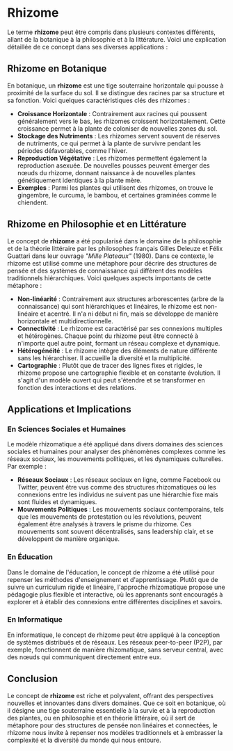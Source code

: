 # Rhizome

Le terme **rhizome** peut être compris dans plusieurs contextes différents, allant de la botanique à la philosophie et à la littérature. Voici une explication détaillée de ce concept dans ses diverses applications :

## Rhizome en Botanique

En botanique, un **rhizome** est une tige souterraine horizontale qui pousse à proximité de la surface du sol. Il se distingue des racines par sa structure et sa fonction. Voici quelques caractéristiques clés des rhizomes :

- **Croissance Horizontale** : Contrairement aux racines qui poussent généralement vers le bas, les rhizomes croissent horizontalement. Cette croissance permet à la plante de coloniser de nouvelles zones du sol.
- **Stockage des Nutriments** : Les rhizomes servent souvent de réserves de nutriments, ce qui permet à la plante de survivre pendant les périodes défavorables, comme l'hiver.
- **Reproduction Végétative** : Les rhizomes permettent également la reproduction asexuée. De nouvelles pousses peuvent émerger des nœuds du rhizome, donnant naissance à de nouvelles plantes génétiquement identiques à la plante mère.
- **Exemples** : Parmi les plantes qui utilisent des rhizomes, on trouve le gingembre, le curcuma, le bambou, et certaines graminées comme le chiendent.

## Rhizome en Philosophie et en Littérature

Le concept de **rhizome** a été popularisé dans le domaine de la philosophie et de la théorie littéraire par les philosophes français Gilles Deleuze et Félix Guattari dans leur ouvrage *"Mille Plateaux"* (1980). Dans ce contexte, le rhizome est utilisé comme une métaphore pour décrire des structures de pensée et des systèmes de connaissance qui diffèrent des modèles traditionnels hiérarchiques. Voici quelques aspects importants de cette métaphore :

- **Non-linéarité** : Contrairement aux structures arborescentes (arbre de la connaissance) qui sont hiérarchiques et linéaires, le rhizome est non-linéaire et acentré. Il n'a ni début ni fin, mais se développe de manière horizontale et multidirectionnelle.
- **Connectivité** : Le rhizome est caractérisé par ses connexions multiples et hétérogènes. Chaque point du rhizome peut être connecté à n'importe quel autre point, formant un réseau complexe et dynamique.
- **Hétérogénéité** : Le rhizome intègre des éléments de nature différente sans les hiérarchiser. Il accueille la diversité et la multiplicité.
- **Cartographie** : Plutôt que de tracer des lignes fixes et rigides, le rhizome propose une cartographie flexible et en constante évolution. Il s'agit d'un modèle ouvert qui peut s'étendre et se transformer en fonction des interactions et des relations.

## Applications et Implications

### En Sciences Sociales et Humaines

Le modèle rhizomatique a été appliqué dans divers domaines des sciences sociales et humaines pour analyser des phénomènes complexes comme les réseaux sociaux, les mouvements politiques, et les dynamiques culturelles. Par exemple :

- **Réseaux Sociaux** : Les réseaux sociaux en ligne, comme Facebook ou Twitter, peuvent être vus comme des structures rhizomatiques où les connexions entre les individus ne suivent pas une hiérarchie fixe mais sont fluides et dynamiques.
- **Mouvements Politiques** : Les mouvements sociaux contemporains, tels que les mouvements de protestation ou les révolutions, peuvent également être analysés à travers le prisme du rhizome. Ces mouvements sont souvent décentralisés, sans leadership clair, et se développent de manière organique.

### En Éducation

Dans le domaine de l'éducation, le concept de rhizome a été utilisé pour repenser les méthodes d'enseignement et d'apprentissage. Plutôt que de suivre un curriculum rigide et linéaire, l'approche rhizomatique propose une pédagogie plus flexible et interactive, où les apprenants sont encouragés à explorer et à établir des connexions entre différentes disciplines et savoirs.

### En Informatique

En informatique, le concept de rhizome peut être appliqué à la conception de systèmes distribués et de réseaux. Les réseaux peer-to-peer (P2P), par exemple, fonctionnent de manière rhizomatique, sans serveur central, avec des nœuds qui communiquent directement entre eux.

## Conclusion

Le concept de **rhizome** est riche et polyvalent, offrant des perspectives nouvelles et innovantes dans divers domaines. Que ce soit en botanique, où il désigne une tige souterraine essentielle à la survie et à la reproduction des plantes, ou en philosophie et en théorie littéraire, où il sert de métaphore pour des structures de pensée non linéaires et connectées, le rhizome nous invite à repenser nos modèles traditionnels et à embrasser la complexité et la diversité du monde qui nous entoure.